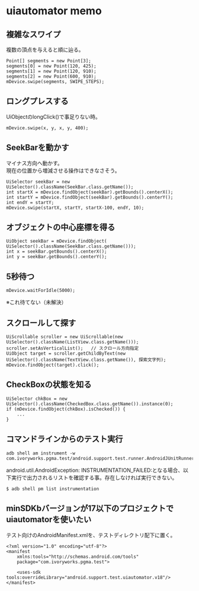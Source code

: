 # uiautomator memo
## 複雑なスワイプ
複数の頂点を与えると順に辿る。

    Point[] segments = new Point[3];
    segments[0] = new Point(120, 425);
    segments[1] = new Point(120, 910);
    segments[2] = new Point(600, 910);
    mDevice.swipe(segments, SWIPE_STEPS);

## ロングプレスする
UiObjectのlongClick()で事足りない時。

    mDevice.swipe(x, y, x, y, 400);

## SeekBarを動かす
マイナス方向へ動かす。  
現在の位置から増減させる操作はできなさそう。

    UiSelector seekBar = new UiSelector().className(SeekBar.class.getName());
    int startX = mDevice.findObject(seekBar).getBounds().centerX();
    int startY = mDevice.findObject(seekBar).getBounds().centerY();
    int endY = startY;
    mDevice.swipe(startX, startY, startX-100, endY, 10);

## オブジェクトの中心座標を得る
    UiObject seekBar = mDevice.findObject( UiSelector().className(SeekBar.class.getName()));
    int x = seekBar.getBounds().centerX();
    int y = seekBar.getBounds().centerY();

## 5秒待つ

    mDevice.waitForIdle(5000);

※これ待てない（未解決）

## スクロールして探す
    UiScrollable scroller = new UiScrollable(new UiSelector().className(ListView.class.getName()));
    scroller.setAsVerticalList();   // スクロール方向指定
    UiObject target = scroller.getChildByText(new UiSelector().className(TextView.class.getName()), 探索文字列);
    mDevice.findObject(target).click();

## CheckBoxの状態を知る

    UiSelector chkBox = new UiSelector().className(CheckedBox.class.getName()).instance(0);
    if (mDevice.findObject(chkBox).isChecked()) {
        ...
    }

## コマンドラインからのテスト実行
    adb shell am instrument -w com.ivoryworks.pgma.test/android.support.test.runner.AndroidJUnitRunner

android.util.AndroidException: INSTRUMENTATION_FAILED:となる場合、以下実行で出力されるリストを確認する事。存在しなければ実行できない。

    $ adb shell pm list instrumentation

## minSDKbバージョンが17以下のプロジェクトでuiautomatorを使いたい
テスト向けのAndroidManifest.xmlを、テストディレクトリ配下に置く。

    <?xml version="1.0" encoding="utf-8"?>
    <manifest
        xmlns:tools="http://schemas.android.com/tools"
        package="com.ivoryworks.pgma.test">

        <uses-sdk tools:overrideLibrary="android.support.test.uiautomator.v18"/>
    </manifest>
